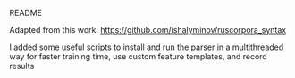 README

Adapted from this work: 
https://github.com/ishalyminov/ruscorpora_syntax


I added some useful scripts to install and run the parser in a multithreaded way for faster training time, use custom feature templates, and record results
